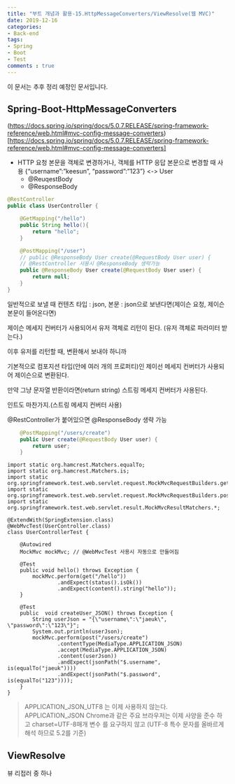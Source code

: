 ```yaml
---
title: "부트 개념과 활용-15.HttpMessageConverters/ViewResolve(웹 MVC)"
date: 2019-12-16
categories:
- Back-end
tags:
- Spring 
- Boot
- Test
comments : true
---
```


이 문서는 추후 정리 예정인 문서입니다.

## Spring-Boot-HttpMessageConverters

(https://docs.spring.io/spring/docs/5.0.7.RELEASE/spring-framework-reference/web.html#mvc-config-message-converters)[https://docs.spring.io/spring/docs/5.0.7.RELEASE/spring-framework-reference/web.html#mvc-config-message-converters]          

- HTTP 요청 본문을 객체로 변경하거나, 객체를 HTTP 응답 본문으로 변경할 때 사용 
  {“username”:”keesun”, “password”:”123”} <-> User
  - @ReuqestBody     
  - @ResponseBody       

~~~java
@RestController
public class UserController {

    @GetMapping("/hello")
    public String hello(){
        return "hello";
    }

    @PostMapping("/user")
    // public @ResponseBody User create(@RequestBody User user) {
    // @RestController 사용시 @ResponseBody 생략가능
    public @ResponseBody User create(@RequestBody User user) {
        return null;
    }
}
~~~

일반적으로 보낼 때 컨텐츠 타입 : json, 본문 : json으로 보낸다면(제이슨 요청, 제이슨 본문이 들어온다면)

제이슨 메세지 컨버터가 사용되어서 유저 객체로 리턴이 된다. (유저 객체로 파라미터 받는다.)

이후 유저를 리턴할 때, 변환해서 보내야 하니까 

기본적으로 컴포지션 타입(안에 여러 개의 프로퍼티)인 제이선 메세지 컨버터가 사용되어 제이슨으로 변환된다.

만약 그냥 문자열 반환이라면(return string) 스트링 메세지 컨버터가 사용된다.

인트도 마찬가지.(스트링 메세지 컨버터 사용)


@RestController가 붙어있으면 @ResponseBody 생략 가능
~~~java
    @PostMapping("/users/create")
    public User create(@RequestBody User user) {
        return user;
    }
~~~


~~~
import static org.hamcrest.Matchers.equalTo;
import static org.hamcrest.Matchers.is;
import static org.springframework.test.web.servlet.request.MockMvcRequestBuilders.get;
import static org.springframework.test.web.servlet.request.MockMvcRequestBuilders.post;
import static org.springframework.test.web.servlet.result.MockMvcResultMatchers.*;

@ExtendWith(SpringExtension.class)
@WebMvcTest(UserController.class)
class UserControllerTest {

    @Autowired
    MockMvc mockMvc; // @WebMvcTest 사용시 자동으로 만들어짐

    @Test
    public void hello() throws Exception {
        mockMvc.perform(get("/hello"))
                .andExpect(status().isOk())
                .andExpect(content().string("hello"));
    }

    @Test
    public  void createUser_JSON() throws Exception {
        String userJson = "{\"username\":\"jaeuk\", \"password\":\"123\"}";
        System.out.println(userJson);
        mockMvc.perform(post("/users/create")
                .contentType(MediaType.APPLICATION_JSON)
                .accept(MediaType.APPLICATION_JSON)
                .content(userJson))
                .andExpect(jsonPath("$.username", is(equalTo("jaeuk"))))
                .andExpect(jsonPath("$.password", is(equalTo("123"))));
    }
}
~~~

>APPLICATION_JSON_UTF8 는 이제 사용하지 않는다.
APPLICATION_JSON Chrome과 같은 주요 브라우저는 이제 사양을 준수 하고 charset=UTF-8매개 변수 를 요구하지 않고 
(UTF-8 특수 문자를 올바르게 해석 하므로 5.2를 기준)       


## ViewResolve


뷰 리접러 중 하나 

